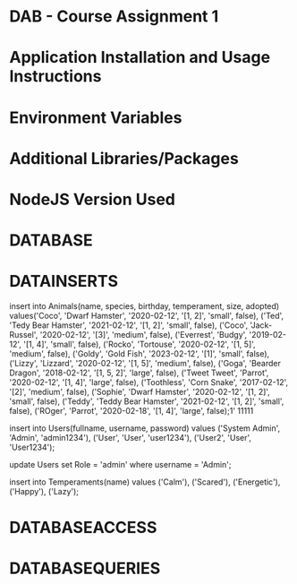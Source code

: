 # DAB - Course Assignment 1
# Application Installation and Usage Instructions


# Environment Variables


# Additional Libraries/Packages


# NodeJS Version Used


# DATABASE


# DATAINSERTS

insert into Animals(name, species, birthday, temperament, size, adopted) 
values('Coco', 'Dwarf Hamster', '2020-02-12', '[1, 2]', 'small', false),
('Ted', 'Tedy Bear Hamster', '2021-02-12', '[1, 2]', 'small', false),
('Coco', 'Jack-Russel', '2020-02-12', '[3]', 'medium', false),
('Everrest', 'Budgy', '2019-02-12', '[1, 4]', 'small', false),
('Rocko', 'Tortouse', '2020-02-12', '[1, 5]', 'medium', false),
('Goldy', 'Gold Fish', '2023-02-12', '[1]', 'small', false),
('Lizzy', 'Lizzard', '2020-02-12', '[1, 5]', 'medium', false),
('Goga', 'Bearder Dragon', '2018-02-12', '[1, 5, 2]', 'large', false),
('Tweet Tweet', 'Parrot', '2020-02-12', '[1, 4]', 'large', false),
('Toothless', 'Corn Snake', '2017-02-12', '[2]', 'medium', false),
('Sophie', 'Dwarf Hamster', '2020-02-12', '[1, 2]', 'small', false),
('Teddy', 'Teddy Bear Hamster', '2021-02-12', '[1, 2]', 'small', false),
('ROger', 'Parrot', '2020-02-18', '[1, 4]', 'large', false);1'  11111

insert into Users(fullname, username, password) 
values ('System Admin', 'Admin', 'admin1234'), ('User', 'User', 'user1234'), ('User2', 'User', 'User1234');

update Users
set Role = 'admin' where username = 'Admin';

 insert into Temperaments(name)
 values ('Calm'), ('Scared'), ('Energetic'), ('Happy'), ('Lazy');
# DATABASEACCESS


# DATABASEQUERIES